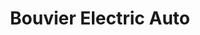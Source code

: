 ---
title: "Bouvier Electric Auto"
url: /echirolles/bouvier-electric-auto/
shop: réparation de voitures
---